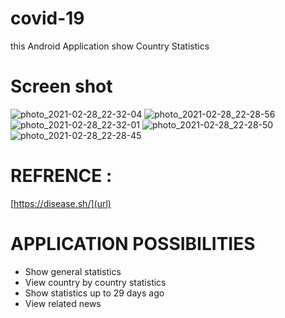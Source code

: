 # covid-19
this Android Application show Country Statistics

# Screen shot

![photo_2021-02-28_22-32-04](https://user-images.githubusercontent.com/56700076/109430116-cfd96e80-7a14-11eb-8eba-dd618e8b6d8c.jpg)
![photo_2021-02-28_22-28-56](https://user-images.githubusercontent.com/56700076/109430117-d49e2280-7a14-11eb-92c0-ce6b2af6b8e7.jpg)
![photo_2021-02-28_22-32-01](https://user-images.githubusercontent.com/56700076/109430119-d8ca4000-7a14-11eb-8a75-86bbda9cd919.jpg)
![photo_2021-02-28_22-28-50](https://user-images.githubusercontent.com/56700076/109430123-dd8ef400-7a14-11eb-887f-f1bb843edba1.jpg)
![photo_2021-02-28_22-28-45](https://user-images.githubusercontent.com/56700076/109430127-dff14e00-7a14-11eb-9202-108e17e2ef8b.jpg)

# REFRENCE : 
[https://disease.sh/](url)

# APPLICATION POSSIBILITIES
- Show general statistics
- View country by country statistics
- Show statistics up to 29 days ago
- View related news
